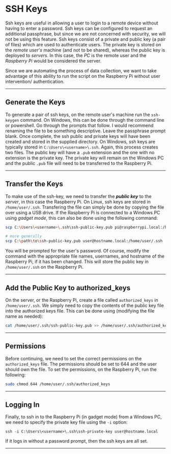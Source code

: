 # SSH Keys

Ssh keys are useful in allowing a user to login to a remote device without having to enter a password. Ssh keys can be configured to request an additional passphrase, but since we are not concerned with security, we will not be using this feature. Ssh keys consist of a private and public key (a pair of files) which are used to authenticate users. The private key is stored on the *remote user's* machine (and not to be shared), whereas the public key is deployed to *servers*. In this case, the *PC* is the remote user and the *Raspberry Pi* would be considered the server.

Since we are automating the process of data collection, we want to take advantage of this ability to run the script on the Raspberry Pi without user intervention/ authentication.

***

## Generate the Keys

To generate a pair of ssh keys, on the remote user's machine run the `ssh-keygen` command. On Windows, this can be done through the command line or powershell. Go through the prompts that follow. I would recommend renaming the file to be something descriptive. Leave the passphrase prompt blank. Once complete, the ssh public and private keys will have been created and stored in the supplied directory. On Windows, ssh keys are typically stored in `C:\Users\<username>\.ssh`. Again, this process creates two files. The public key will have a `.pub` extension and the one with no extension is the private key. The private key will remain on the Windows PC and the public `.pub` file will need to be transferred to the Raspberry Pi.&#x20;

***

## Transfer the Keys

To make use of the ssh-key, we need to transfer the ***public key*** to the *server*, in this case the Raspberry Pi. On Linux, ssh keys are stored in `/home/user/.ssh`. Transfering the file can simply be done by copying the file over using a USB drive. If the Raspberry Pi is connected to a Windows PC using *gadget mode*, this can also be done using the following command:

```bash
scp C:\Users\<username>\.ssh\ssh-public-key.pub pi@raspberrypi.local:/home/pi/.ssh

# more generally
scp C:\path\to\ssh-public-key.pub user@hostname.local:/home/user/.ssh
```

You will be prompted for the user's password. Of course, modify the command with the appropriate file names, usernames, and hostname of the Raspberry Pi, if it has been changed. This will store the public key in `/home/user/.ssh` on the Raspberry Pi.

***

## Add the Public Key to authorized_keys

On the server, or the Raspberry Pi, create a file called `authorized_keys` in `/home/user/.ssh`. We simply need to copy the contents of the public key file into the authorized keys file. This can be done using (modifying the file name as needed):

```bash
cat /home/user/.ssh/ssh-public-key.pub >> /home/user/.ssh/authorized_keys
```

***

## Permissions

Before continuing, we need to set the correct permissions on the `authorized_keys` file. The permissions should be set to 644 and the user should own the file. To set the permissions, on the Raspberry Pi, run the following:

```bash
sudo chmod 644 /home/user/.ssh/authorized_keys
```

***

## Logging In

Finally, to ssh in to the Raspberry Pi (in gadget mode) from a Windows PC, we need to specify the private key file using the `-i` option:

    ssh -i C:\Users\<username>\.ssh\ssh-private-key user@hostname.local

If it logs in without a password prompt, then the ssh keys are all set.&#x20;

***